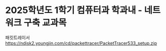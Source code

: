 # 2025학년도 1학기 컴퓨터과 학과내 - 네트워크 구축 교과목  

     
패킷트레이서
https://ndisk2.youngjin.com/cd/packettracer/PacketTracer533_setup.zip


